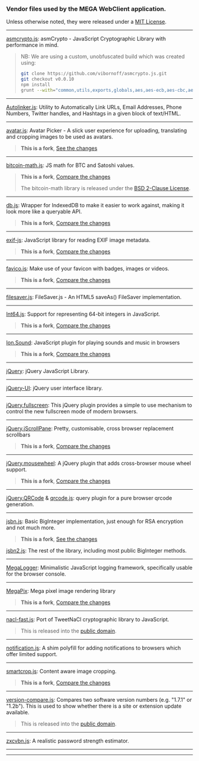 
### Vendor files used by the MEGA WebClient application.

Unless otherwise noted, they were released under a [MIT License].

---
[asmcrypto.js]: asmCrypto - JavaScript Cryptographic Library with performance in mind.

> NB: We are using a custom, unobfuscated build which was created using:
> 
> ```bash
> git clone https://github.com/vibornoff/asmcrypto.js.git
> git checkout v0.0.10
> npm install
> grunt --with="common,utils,exports,globals,aes,aes-ecb,aes-cbc,aes-ctr,aes-ccm,aes-gcm,aes-exports,aes-ecb-exports,aes-cbc-exports,aes-ctr-exports,aes-ccm-exports,aes-gcm-exports,hash,sha256,sha256-exports,sha512,sha512-exports,hmac,hmac-sha256,hmac-sha512,hmac-sha256-exports,hmac-sha512-exports,rng,rng-exports,rng-globals,bn,bn-exports,rsa,rsa-raw,rsa-keygen-exports,rsa-raw-exports" devel
> ```

---
[Autolinker.js]: Utility to Automatically Link URLs, Email Addresses, Phone Numbers, Twitter handles, and Hashtags in a given block of text/HTML.

---
[avatar.js]: Avatar Picker - A slick user experience for uploading, translating and cropping images to be used as avatars.

> **This is a fork**, [See the changes](https://github.com/meganz/avatar-picker/commits/master)

---
[bitcoin-math.js]: JS math for BTC and Satoshi values.

> **This is a fork**, [Compare the changes](https://github.com/dangersalad/bitcoin-math/compare/master...meganz:master)
>
> The bitcoin-math library is released under the [BSD 2-Clause License](https://opensource.org/licenses/BSD-2-Clause).

---
[db.js]: Wrapper for IndexedDB to make it easier to work against, making it look more like a queryable API.

> **This is a fork**, [Compare the changes](https://github.com/aaronpowell/db.js/compare/master...meganz:master)

---
[exif-js]: JavaScript library for reading EXIF image metadata.

> **This is a fork**, [Compare the changes](https://github.com/exif-js/exif-js/compare/master...meganz:master)

---
[favico.js]: Make use of your favicon with badges, images or videos.

> **This is a fork**, [Compare the changes](https://github.com/ejci/favico.js/compare/master...meganz:master)

---
[filesaver.js]: FileSaver.js - An HTML5 saveAs() FileSaver implementation.

---
[Int64.js]: Support for representing 64-bit integers in JavaScript.

> **This is a fork**, [Compare the changes](https://github.com/broofa/node-int64/compare/master...meganz:master)

---
[Ion.Sound]: JavaScript plugin for playing sounds and music in browsers

> **This is a fork**, [Compare the changes](https://github.com/IonDen/ion.sound/compare/master...meganz:master)

---
[jQuery]: jQuery JavaScript Library.

---
[jQuery-UI]: jQuery user interface library.

---
[jQuery.fullscreen]: This jQuery plugin provides a simple to use mechanism to control the new fullscreen mode of modern browsers.

---
[jQuery.jScrollPane]: Pretty, customisable, cross browser replacement scrollbars

> **This is a fork**, [Compare the changes](https://github.com/vitch/jScrollPane/compare/master...meganz:master)

---
[jQuery.mousewheel]: A jQuery plugin that adds cross-browser mouse wheel support.

> **This is a fork**, [Compare the changes](https://github.com/jquery/jquery-mousewheel/compare/master...meganz:master)

---
[jQuery.QRCode] & [qrcode.js]: query plugin for a pure browser qrcode generation.

---
[jsbn.js]: Basic BigInteger implementation, just enough for RSA encryption and not much more.

> **This is a fork**, [See the changes](https://github.com/meganz/jsbn.js/commits/master/jsbn.js)
  
[jsbn2.js]: The rest of the library, including most public BigInteger methods.

---
[MegaLogger]: Minimalistic JavaScript logging framework, specifically usable for the browser console.

---
[MegaPix]: Mega pixel image rendering library

> **This is a fork**, [Compare the changes](https://github.com/stomita/ios-imagefile-megapixel/compare/master...meganz:master)

---
[nacl-fast.js]: Port of TweetNaCl cryptographic library to JavaScript.

> This is released into the [public domain](https://en.wikipedia.org/wiki/Public_domain_software).

---
[notification.js]: A shim polyfill for adding notifications to browsers which offer limited support.

---
[smartcrop.js]: Content aware image cropping.

> **This is a fork**, [Compare the changes](https://github.com/jwagner/smartcrop.js/compare/master...meganz:master)

---
[version-compare.js]: Compares two software version numbers (e.g. "1.7.1" or "1.2b"). This is used to show whether there is a site or extension update available.

> This is released into the [public domain](https://en.wikipedia.org/wiki/Public_domain_software).

---
[zxcvbn.js]: A realistic password strength estimator.




---
---


[MIT License]: <https://opensource.org/licenses/MIT>
[asmcrypto.js]: <https://github.com/vibornoff/asmcrypto.js/tree/v0.0.10>
[Autolinker.js]: <https://github.com/gregjacobs/Autolinker.js/tree/0.12.3/dist>
[avatar.js]: <https://github.com/meganz/avatar-picker>
[bitcoin-math.js]: <https://github.com/meganz/bitcoin-math>
[db.js]: <https://github.com/meganz/db.js>
[exif-js]: <https://github.com/meganz/exif-js>
[favico.js]: <https://github.com/meganz/favico.js>
[filesaver.js]: <https://github.com/eligrey/FileSaver.js/tree/d8388a1a3c781821caae9110ee3d7c28aa7d6e0b>
[Int64.js]: <https://github.com/meganz/node-int64>
[Ion.Sound]: <https://github.com/meganz/ion.sound>
[jQuery]: <https://github.com/jquery/jquery/blob/2.1.4/dist/jquery.js>
[jQuery-UI]: <https://code.jquery.com/ui/1.11.4/jquery-ui.js>
[jQuery.fullscreen]: <https://github.com/kayahr/jquery-fullscreen-plugin>
[jQuery.jScrollPane]: <https://github.com/meganz/jScrollPane>
[jQuery.mousewheel]: <https://github.com/meganz/jquery-mousewheel>
[jQuery.QRCode]: <https://github.com/jeromeetienne/jquery-qrcode>
[jsbn.js]: <https://github.com/meganz/jsbn.js>
[jsbn2.js]: <http://www-cs-students.stanford.edu/~tjw/jsbn/>
[MegaLogger]: <https://github.com/meganz/megalogger>
[MegaPix]: <https://github.com/meganz/ios-imagefile-megapixel>
[nacl-fast.js]: <https://github.com/dchest/tweetnacl-js/tree/v0.13.1>
[notification.js]: <https://github.com/MrSwitch/notification.js/tree/v0.0.1>
[qrcode-orig.js]: <https://github.com/kazuhikoarase/qrcode-generator>
[qrcode.js]: <https://github.com/jeromeetienne/jquery-qrcode/blob/master/src/qrcode.js>
[smartcrop.js]: <https://github.com/meganz/smartcrop.js>
[version-compare.js]: <https://gist.github.com/TheDistantSea/8021359>
[zxcvbn.js]: <https://github.com/dropbox/zxcvbn>
